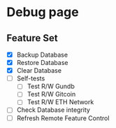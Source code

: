 # Debug page

<!-- cspell:ignore gundb -->

## Feature Set

- [x] Backup Database
- [x] Restore Database
- [x] Clear Database
- [ ] Self-tests
  - [ ] Test R/W Gundb
  - [ ] Test R/W Gitcoin
  - [ ] Test R/W ETH Network
- [ ] Check Database integrity
- [ ] Refresh Remote Feature Control
